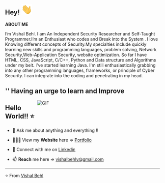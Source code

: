 ## Hey! <img src="https://github.com/ABSphreak/ABSphreak/blob/master/gifs/Hi.gif" width="35px">

**ABOUT ME** 

I’m Vishal Behl. I am An Independent Security Researcher and Self-Taught Programmer.I’m an Enthusiast who codes and Break into the System . I love Knowing different concepts of Security.My specialties include quickly learning new skills and programming languages, problem solving, Network Security,Web-Application Security, website optimization. So far I have HTML, CSS, JavaScript, C/C++, Python and Data structure and Algorithms under my belt. I've started learning Java. I'm still enthusiastically grabbing into any other programming languages, frameworks, or principle of Cyber Security. I can integrate into the coding and penetrating in my head. 

## '' Having an urge to learn and Improve

<img align="right" alt="GIF" src="https://miro.medium.com/max/875/1*Urc28sbnORGOW5oyohQ06g.gif" width="400px" />

<!--
## ⚡ Technologies
Talk to me about
- Front-end development using **React.js**
- Backend development using **Python Django**
- Functional programming with **JavaScript**
- Solving Data structure and algorithm questions in **C++**
-->
## Hello World!! ⭐️
- 💬 Ask me about anything and everything !! 
- 👨🏻‍💻 View my **Website** here => <a href="https://vishalbehl.github.io/vishalbehl/">Portfolio</a>
- 💬 Connect with me on <a href="https://www.linkedin.com/in/vishal-behl/">Linkedin</a>

- 📫 **Reach** me here => vishalbehlv@gmail.com 

<hr>

<!-- |<img src="https://github-readme-stats.vercel.app/api?username=abhishek2x&&show_icons=true&count_private=true"/>|<img src="https://github-readme-streak-stats.herokuapp.com/?user=abhishek2x"/>|
|---|---| -->

⭐️ From [Vishal Behl](https://github.com/vishalbehl)

<!--
- 💞️ I’m looking to collaborate on -->
<!---
vishalbehl/vishalbehl is a ✨ special ✨ repository because its `README.md` (this file) appears on your GitHub profile.
You can click the Preview link to take a look at your changes.
--->

